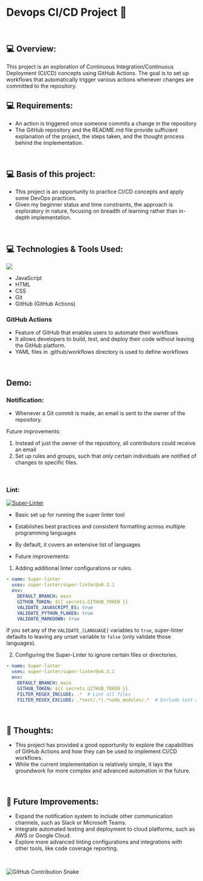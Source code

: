 # Devops CI/CD Project 🚧
<br> 

## 💻 Overview: 
This project is an exploration of Continuous Integration/Continuous Deployment (CI/CD) concepts using GitHub Actions. The goal is to set up workflows that automatically trigger various actions whenever changes are committed to the repository.
<br> 

## 💻 Requirements:
* An action is triggered once someone commits a change in the repository
* The GitHub repository and the README.md file provide sufficient explanation of the project, the steps taken, and the thought process behind the implementation.
<br> 


## 💻 Basis of this project: 
* This project is an opportunity to practice CI/CD concepts and apply some DevOps practices.
* Given my beginner status and time constraints, the approach is exploratory in nature, focusing on breadth of learning rather than in-depth implementation. 
<br> 


## 💻 Technologies & Tools Used:
![](https://skills.thijs.gg/icons?i=js,html,css,git,github)
- JavaScript 
- HTML
- CSS 
- Git
- GitHub (GitHub Actions)


### GitHub Actions 
- Feature of GitHub that enables users to automate their workflows
- It allows developers to build, test, and deploy their code without leaving the GitHub platform.
- YAML files in .github/workflows directory is used to define workflows 
<br> 

## Demo:

### Notification:
- Whenever a Git commit is made, an email is sent to the owner of the repository.

Future improvements: 
1) Instead of just the owner of the repository, all contributors could receive an email
2) Set up rules and groups, such that only certain individuals are notified of changes to specific files.
<br> 


### Lint:
[![Super-Linter](https://github.com/jabs142/devops/actions/workflows/lint.yml/badge.svg)](https://github.com/marketplace/actions/super-linter)

- Basic set up for running the super linter tool 
- Establishes best practices and consistent formatting across multiple programming languages
- By default, it covers an extensive list of languages 

- Future improvements:
1) Adding additional linter configurations or rules.
```yaml
- name: Super-linter
  uses: super-linter/super-linter@v6.3.1
  env:
    DEFAULT_BRANCH: main
    GITHUB_TOKEN: ${{ secrets.GITHUB_TOKEN }}
    VALIDATE_JAVASCRIPT_ES: true
    VALIDATE_PYTHON_FLAKE8: true
    VALIDATE_MARKDOWN: true
```
If you set any of the `VALIDATE_[LANGUAGE]` variables to `true`, super-linter defaults to leaving any unset variable to `false` (only validate those languages).
<br> 

2) Configuring the Super-Linter to ignore certain files or directories.
```yaml
- name: Super-linter
  uses: super-linter/super-linter@v6.3.1
  env:
    DEFAULT_BRANCH: main
    GITHUB_TOKEN: ${{ secrets.GITHUB_TOKEN }}
    FILTER_REGEX_INCLUDE: .*  # Lint all files
    FILTER_REGEX_EXCLUDE: .*test/.*|.*node_modules/.*  # Exclude test and node_modules directories
```
<br> 

## 🤔 Thoughts:
* This project has provided a good opportunity to explore the capabilities of GitHub Actions and how they can be used to implement CI/CD workflows. 
* While the current implementation is relatively simple, it lays the groundwork for more complex and advanced automation in the future.
<br> 

## 🎈 Future Improvements:
* Expand the notification system to include other communication channels, such as Slack or Microsoft Teams.
* Integrate automated testing and deployment to cloud platforms, such as AWS or Google Cloud.
* Explore more advanced linting configurations and integrations with other tools, like code coverage reporting.
<br> 

![GitHub Contribution Snake](dist/ocean.gif)
